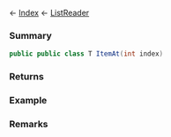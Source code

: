 ← [Index](Api-Index) ← [ListReader<T>](VRage.Collections.ListReader`1)

### Summary

```csharp
public public class T ItemAt(int index)
```

### Returns

### Example

### Remarks


